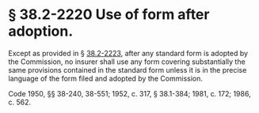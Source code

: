 # § 38.2-2220 Use of form after adoption.

<p>Except as provided in § <a href='http://law.lis.virginia.gov/vacode/38.2-2223/'>38.2-2223</a>, after any standard form is adopted by the Commission, no insurer shall use any form covering substantially the same provisions contained in the standard form unless it is in the precise language of the form filed and adopted by the Commission.</p><p>Code 1950, §§ 38-240, 38-551; 1952, c. 317, § 38.1-384; 1981, c. 172; 1986, c. 562.</p>